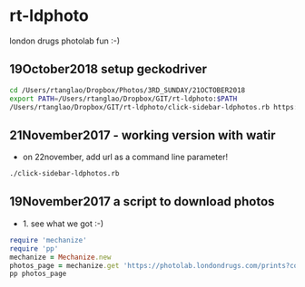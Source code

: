 # rt-ldphoto
london drugs photolab fun :-)

## 19October2018 setup geckodriver
```bash
cd /Users/rtanglao/Dropbox/Photos/3RD_SUNDAY/21OCTOBER2018
export PATH=/Users/rtanglao/Dropbox/GIT/rt-ldphoto:$PATH
/Users/rtanglao/Dropbox/GIT/rt-ldphoto/click-sidebar-ldphotos.rb https://photolab.londondrugs.com/prints?coll=Z23yvwjDp6RDOLDbpOo1LM4B 21october2018-3rdsunday
```
## 21November2017 - working version with watir

* on 22november, add url as a command line parameter!
```sh
./click-sidebar-ldphotos.rb
```



## 19November2017 a script to download photos
* 1\. see what we got :-)
```ruby
require 'mechanize'
require 'pp'
mechanize = Mechanize.new
photos_page = mechanize.get 'https://photolab.londondrugs.com/prints?coll=mVnr3ZX2GN3v1K46YLzyJxjo'
pp photos_page
```
